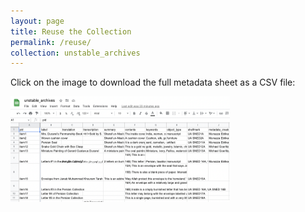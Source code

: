 ```yaml
---
layout: page
title: Reuse the Collection
permalink: /reuse/
collection: unstable_archives
---
```


<p>Click on the image to download the full metadata sheet as a CSV file:<p>
<a href="https://unstable-archives.github.io/_data/unstable_archives.csv" download="unstable_archives.csv">
	<img src="/img/metadata_csv.png" alt="metadata csv screenshot" width="351" height="169">
</a>

